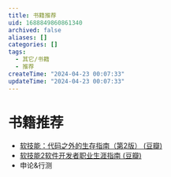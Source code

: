 ```yaml
---
title: 书籍推荐
uid: 1688849860861340
archived: false
aliases: []
categories: []
tags:
  - 其它/书籍
  - 推荐
createTime: "2024-04-23 00:07:33"
updateTime: "2024-04-23 00:07:33"
---
```


# 书籍推荐

- [软技能：代码之外的生存指南（第2版） (豆瓣)](https://book.douban.com/subject/36044253/)
- [软技能2软件开发者职业生涯指南 (豆瓣)](https://book.douban.com/subject/35043940/)
- 申论&行测
